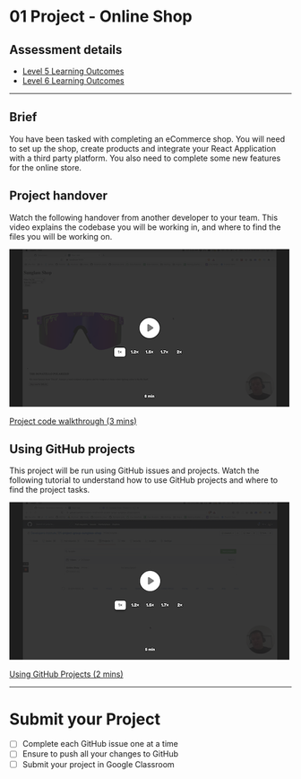 # 01 Project - Online Shop

## Assessment details

- [Level 5 Learning Outcomes](./docs/learning-outcomes-l5.md)
- [Level 6 Learning Outcomes](./docs/learning-outcomes-l6.md)

---

## Brief

You have been tasked with completing an eCommerce shop. You will need to set up the shop, create products and integrate your React Application with a third party platform. You also need to complete some new features for the online store.

## Project handover

Watch the following handover from another developer to your team. This video explains the codebase you will be working in, and where to find the files you will be working on.

<a href="https://www.loom.com/share/aa64e1d90bc14009b92965e159aa5b98">
  <img src="docs/loom-project-handover.png" />
  <p>Project code walkthrough (3 mins)</p>
</a>

## Using GitHub projects

This project will be run using GitHub issues and projects. Watch the following tutorial to understand how to use GitHub projects and where to find the project tasks.

<a href="https://www.loom.com/share/e3240be203cf4be7858bba6d7c5ef958">
  <img src="docs/loom-github-projects.png" />
  <p>Using GitHub Projects (2 mins)</p>
</a>

---

# Submit your Project

- [ ] Complete each GitHub issue one at a time
- [ ] Ensure to push all your changes to GitHub
- [ ] Submit your project in Google Classroom
